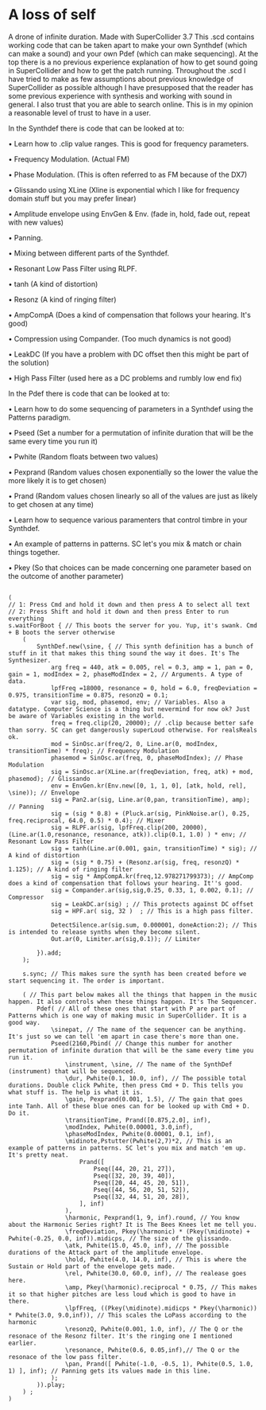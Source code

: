 # A loss of self
A drone of infinite duration.
Made with SuperCollider 3.7
This .scd contains working code that can be taken apart to make your own Synthdef (which can make a sound) and your own Pdef (which can make sequencing).
At the top there is a no previous experience explanation of how to get sound going in SuperCollider and how to get the patch running.
Throughout the .scd I have tried to make as few assumptions about previous knowledge of SuperCollider as possible although I have presupposed that the reader has some previous experience with synthesis and working with sound in general. I also trust that you are able to search online. This is in my opinion a reasonable level of trust to have in a user.

In the Synthdef there is code that can be looked at to: 

• Learn how to .clip value ranges. This is good for frequency parameters.

• Frequency Modulation. (Actual FM)

• Phase Modulation. (This is often referred to as FM because of the DX7)

• Glissando using XLine (Xline is exponential which I like for frequency domain stuff but you may prefer linear)

• Amplitude envelope using EnvGen & Env. (fade in, hold, fade out, repeat with new values)

• Panning.

• Mixing between different parts of the Synthdef.

• Resonant Low Pass Filter using RLPF.

• tanh (A kind of distortion)

• Resonz (A kind of ringing filter)

• AmpCompA (Does a kind of compensation that follows your hearing. It's good)

• Compression using Compander. (Too much dynamics is not good)

• LeakDC (If you have a problem with DC offset then this might be part of the solution)

• High Pass Filter (used here as a DC problems and rumbly low end fix)


In the Pdef there is code that can be looked at to:

• Learn how to do some sequencing of parameters in a Synthdef using the Patterns paradigm.

• Pseed (Set a number for a permutation of infinite duration that will be the same every time you run it)

• Pwhite (Random floats between two values)

• Pexprand (Random values chosen exponentially so the lower the value the more likely it is to get chosen)

• Prand (Random values chosen linearly so all of the values are just as likely to get chosen at any time)

• Learn how to sequence various paramenters that control timbre in your Synthdef.

• An example of patterns in patterns. SC let's you mix & match or chain things together.

• Pkey (So that choices can be made concerning one parameter based on the outcome of another parameter)

```text

(
// 1: Press Cmd and hold it down and then press A to select all text
// 2: Press Shift and hold it down and then press Enter to run everything
s.waitForBoot { // This boots the server for you. Yup, it's swank. Cmd + B boots the server otherwise
	(
		SynthDef.new(\sine, { // This synth definition has a bunch of stuff in it that makes this thing sound the way it does. It's The Synthesizer.
			arg freq = 440, atk = 0.005, rel = 0.3, amp = 1, pan = 0, gain = 1, modIndex = 2, phaseModIndex = 2, // Arguments. A type of data.
			lpfFreq =18000, resonance = 0, hold = 6.0, freqDeviation = 0.975, transitionTime = 0.875, resonzQ = 0.1;
			var sig, mod, phasemod, env; // Variables. Also a datatype. Computer Science is a thing but nevermind for now ok? Just be aware of Variables existing in the world.
			freq = freq.clip(20, 20000); // .clip because better safe than sorry. SC can get dangerously superLoud otherwise. For realsReals ok.
			mod = SinOsc.ar(freq/2, 0, Line.ar(0, modIndex, transitionTime) * freq); // Frequency Modulation
			phasemod = SinOsc.ar(freq, 0, phaseModIndex); // Phase Modulation
			sig = SinOsc.ar(XLine.ar(freqDeviation, freq, atk) + mod, phasemod); // Glissando
			env = EnvGen.kr(Env.new([0, 1, 1, 0], [atk, hold, rel], \sine)); // Envelope
			sig = Pan2.ar(sig, Line.ar(0,pan, transitionTime), amp); // Panning
			sig = (sig * 0.8) + (Pluck.ar(sig, PinkNoise.ar(), 0.25, freq.reciprocal, 64.0, 0.5) * 0.4); // Mixer
			sig = RLPF.ar(sig, lpfFreq.clip(200, 20000), (Line.ar(1.0,resonance, resonance, atk)).clip(0.1, 1.0) ) * env; // Resonant Low Pass Filter
			sig = tanh(Line.ar(0.001, gain, transitionTime) * sig); // A kind of distortion
			sig = (sig * 0.75) + (Resonz.ar(sig, freq, resonzQ) * 1.125); // A kind of ringing filter
			sig = sig * AmpCompA.kr(freq,12.978271799373); // AmpComp does a kind of compensation that follows your hearing. It''s good.
			sig = Compander.ar(sig,sig,0.25, 0.33, 1, 0.002, 0.1); // Compressor
			sig = LeakDC.ar(sig) ; // This protects against DC offset
			sig = HPF.ar( sig, 32 )  ; // This is a high pass filter.

			DetectSilence.ar(sig.sum, 0.000001, doneAction:2); // This is intended to release synths when they become silent.
			Out.ar(0, Limiter.ar(sig,0.1)); // Limiter

		}).add;
	);

	s.sync; // This makes sure the synth has been created before we start sequencing it. The order is important.

	( // This part below makes all the things that happen in the music happen. It also controls when these things happen. It's The Sequencer.
		Pdef( // All of these ones that start with P are part of Patterns which is one way of making music in SuperCollider. It is a good way.
			\sinepat, // The name of the sequencer can be anything. It's just so we can tell 'em apart in case there's more than one.
			Pseed(2160,Pbind( // Change this number for another permutation of infinite duration that will be the same every time you run it.
				\instrument, \sine, // The name of the SynthDef (instrument) that will be sequenced.
				\dur, Pwhite(0.1, 10.0, inf), // The possible total durations. Double click Pwhite, then press Cmd + D. This tells you what stuff is. The help is what it is.
				\gain, Pexprand(0.001, 1.5), // The gain that goes inte Tanh. All of these blue ones can for be looked up with Cmd + D. Do it.
				\transitionTime, Prand([0.875,2.0], inf),
				\modIndex, Pwhite(0.00001, 3.0,inf),
				\phaseModIndex, Pwhite(0.00001, 0.1, inf),
				\midinote,Pstutter(Pwhite(2,7)*2, // This is an example of patterns in patterns. SC let's you mix and match 'em up. It's pretty neat.
					Prand([
						Pseq([44, 20, 21, 27]),
						Pseq([32, 20, 39, 40]),
						Pseq([20, 44, 45, 20, 51]),
						Pseq([44, 56, 20, 51, 52]),
						Pseq([32, 44, 51, 20, 28]),
					], inf)
				),
				\harmonic, Pexprand(1, 9, inf).round, // You know about the Harmonic Series right? It is The Bees Knees let me tell you.
				\freqDeviation, Pkey(\harmonic) * (Pkey(\midinote) + Pwhite(-0.25, 0.0, inf)).midicps, // The size of the glissando.
				\atk, Pwhite(15.0, 45.0, inf), // The possible durations of the Attack part of the amplitude envelope.
				\hold, Pwhite(4.0, 14.0, inf), // This is where the Sustain or Hold part of the envelope gets made.
				\rel, Pwhite(30.0, 60.0, inf), // The realease goes here.
				\amp, Pkey(\harmonic).reciprocal * 0.75, // This makes it so that higher pitches are less loud which is good to have in there.
				\lpfFreq, ((Pkey(\midinote).midicps * Pkey(\harmonic)) * Pwhite(3.0, 9.0,inf)), // This scales the LoPass according to the harmonic
				\resonzQ, Pwhite(0.001, 1.0, inf), // The Q or the resonace of the Resonz filter. It's the ringing one I mentioned earlier.
				\resonance, Pwhite(0.6, 0.05,inf),// The Q or the resonace of the low pass filter.
				\pan, Prand([ Pwhite(-1.0, -0.5, 1), Pwhite(0.5, 1.0, 1) ], inf); // Panning gets its values made in this line.
			);
		)).play;
	) ;
)
```

